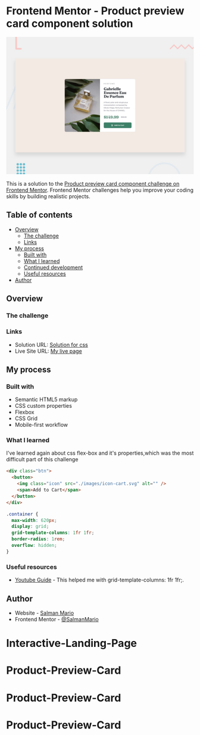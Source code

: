 # Frontend Mentor - Product preview card component solution

![Design preview for the Interactive rating component coding challenge](./design/desktop-preview.jpg)

This is a solution to the [Product preview card component challenge on Frontend Mentor](https://www.frontendmentor.io/challenges/product-preview-card-component-GO7UmttRfa). Frontend Mentor challenges help you improve your coding skills by building realistic projects.

## Table of contents

- [Overview](#overview)
  - [The challenge](#the-challenge)
  - [Links](#links)
- [My process](#my-process)
  - [Built with](#built-with)
  - [What I learned](#what-i-learned)
  - [Continued development](#continued-development)
  - [Useful resources](#useful-resources)
- [Author](#author)

## Overview

### The challenge

### Links

- Solution URL: [Solution for css](https://www.youtube.com/watch?v=9aDqk7jUMZQ&t=0s&ab_channel=MrCoder)
- Live Site URL: [My live page](https://salmanmario.github.io/Product-Preview-Card/)

## My process

### Built with

- Semantic HTML5 markup
- CSS custom properties
- Flexbox
- CSS Grid
- Mobile-first workflow

### What I learned

I've learned again about css flex-box and it's properties,which was the most difficult part of this challenge

```html
<div class="btn">
  <button>
    <img class="icon" src="./images/icon-cart.svg" alt="" />
    <span>Add to Cart</span>
  </button>
</div>
```

```css
.container {
  max-width: 620px;
  display: grid;
  grid-template-columns: 1fr 1fr;
  border-radius: 1rem;
  overflow: hidden;
}
```

### Useful resources

- [Youtube Guide](https://www.youtube.com/watch?v=9aDqk7jUMZQ&t=0s&ab_channel=MrCoder) - This helped me with grid-template-columns: 1fr 1fr;.

## Author

- Website - [Salman Mario](https://salmanmario.github.io/Product-Preview-Card/)
- Frontend Mentor - [@SalmanMario](https://www.frontendmentor.io/profile/SalmanMario)

# Interactive-Landing-Page

# Product-Preview-Card

# Product-Preview-Card

# Product-Preview-Card
